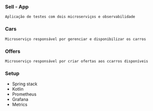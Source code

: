 ### Sell - App
    Aplicação de testes com dois microserviços e observabilidade

### Cars
    Microserviço responsável por gerenciar e disponibilizar os carros

### Offers
    Microserviço responsável por criar ofertas aos ccarros disponíveis

### Setup
 - Spring stack
 - Kotlin
 - Prometheus
 - Grafana
 - Metrics